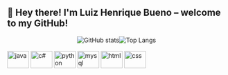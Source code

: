 ## 👋 Hey there! I'm Luiz Henrique Bueno – welcome to my GitHub!

<div style="display: flex; justify-content: center;">
  <img src="https://github-readme-stats.vercel.app/api?username=LuizBueno1&theme=tokyonight&show_icons=true" alt="GitHub stats" />
  <img src="https://github-readme-stats.vercel.app/api/top-langs/?username=LuizBueno1&theme=tokyonight&layout=compact" alt="Top Langs"/>
</div>


<div style="display: inline-block;"><br>
<img align="center" width="50" height="40" src="https://cdn.jsdelivr.net/gh/devicons/devicon@latest/icons/java/java-original.svg" alt="java">
<img align="center" width="50" height="40" src="https://cdn.jsdelivr.net/gh/devicons/devicon@latest/icons/csharp/csharp-original.svg" alt="c#">
<img align="center" width="50" height="40" src="https://cdn.jsdelivr.net/gh/devicons/devicon@latest/icons/python/python-original.svg" alt="python">
<img align="center" width="50" height="40" src="https://cdn.jsdelivr.net/gh/devicons/devicon@latest/icons/mysql/mysql-original.svg" alt="mysql">
<img align="center" width="50" height="40" src="https://cdn.jsdelivr.net/gh/devicons/devicon@latest/icons/html5/html5-original.svg" alt="html">
<img align="center" width="50" height="40" src="https://cdn.jsdelivr.net/gh/devicons/devicon@latest/icons/css3/css3-original.svg" alt="css">

</div>

<div><br>
    <a href="https://www.linkedin.com/in/luiz-henrique-bueno-152ba329a/" target="_blank"><img src="https://img.shields.io/badge/LinkedIn-0077B5?style=for-the-badge&logo=linkedin&logoColor=white" alt=""></a>
</div>
<!--
**LuizBueno1/LuizBueno1** is a ✨ _special_ ✨ repository because its `README.md` (this file) appears on your GitHub profile.

Here are some ideas to get you started:

- 🔭 I’m currently working on ...
- 🌱 I’m currently learning ...
- 👯 I’m looking to collaborate on ...
- 🤔 I’m looking for help with ...
- 💬 Ask me about ...
- 📫 How to reach me: ...
- 😄 Pronouns: ...
- ⚡ Fun fact: ...
-->
